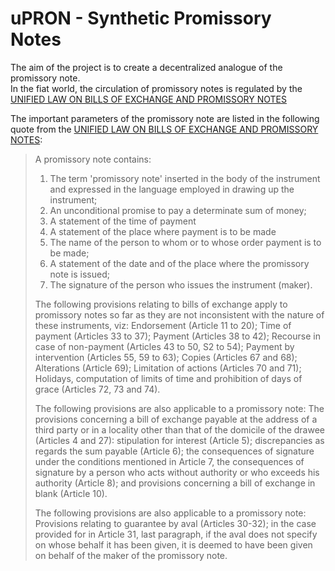 # uPRON - Synthetic Promissory Notes
The aim of the project is to create a decentralized analogue of the promissory note.<br>
In the fiat world, the circulation of promissory notes is regulated by the [UNIFIED LAW ON BILLS OF EXCHANGE AND PROMISSORY NOTES](https://github.com/binomfx/uPRON/blob/main/UNIFORM_LAW_FOR_BILLS_OF_EXCHANGE_AND_PROMISSORY_NOTES)

The important parameters of the promissory note are listed in the following quote from the [UNIFIED LAW ON BILLS OF EXCHANGE AND PROMISSORY NOTES](https://github.com/binomfx/uPRON/blob/main/UNIFORM_LAW_FOR_BILLS_OF_EXCHANGE_AND_PROMISSORY_NOTES):
>A promissory note contains:
>1. The term 'promissory note' inserted in the body of the instrument and expressed in the language employed in drawing up the instrument;
>2. An unconditional promise to pay a determinate sum of money;
>3. A statement of the time of payment
>4. A statement of the place where payment is to be made
>5. The name of the person to whom or to whose order payment is to be made;
>6. A statement of the date and of the place where the promissory note is issued;
>7. The signature of the person who issues the instrument (maker).
>
>The following provisions relating to bills of exchange apply to promissory notes so far as they are not inconsistent with the nature of these instruments, viz:
>Endorsement (Article 11 to 20);
>Time of payment (Articles 33 to 37);
>Payment (Articles 38 to 42);
>Recourse in case of non-payment (Articles 43 to 50, S2 to 54);
>Payment by intervention (Articles 55, 59 to 63);
>Copies (Articles 67 and 68);
>Alterations (Article 69);
>Limitation of actions (Articles 70 and 71);
>Holidays, computation of limits of time and prohibition of days of grace (Articles 72, 73 and 74).
>
>The following provisions are also applicable to a promissory note: 
>The provisions concerning a bill of exchange payable at the address of a third party or in a locality other than that of the domicile of the drawee (Articles 4 and 27): stipulation for interest (Article 5); 
>discrepancies as regards the sum payable (Article 6); 
>the consequences of signature under the conditions mentioned in Article 7, the consequences of signature by a person who acts without authority or who exceeds his authority (Article 8); 
>and provisions concerning a bill of exchange in blank (Article 10).
>
>The following provisions are also applicable to a promissory note: 
>Provisions relating to guarantee by aval (Articles 30-32); 
>in the case provided for in Article 31, last paragraph, if the aval does not specify on whose behalf it has been given, it is deemed to have been given on behalf of the maker of the promissory note.
